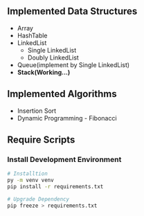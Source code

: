 ## Implemented Data Structures
* Array
* HashTable
* LinkedList
  * Single LinkedList
  * Doubly LinkedList
* Queue(implement by Single LinkedList)
* **Stack(Working...)**

## Implemented Algorithms
* Insertion Sort
* Dynamic Programming - Fibonacci

## Require Scripts

### Install Development Environment
``` sh
# Installtion
py -m venv venv
pip install -r requirements.txt

# Upgrade Dependency
pip freeze > requirements.txt
```